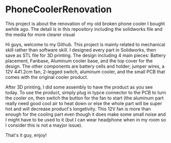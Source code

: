 # PhoneCoolerRenovation
This project is about the renovation of my old broken phone cooler I bought awhile ago. The detail is in this repository including the solidworks file and the media for more clearer visual

Hi guys, welcome to my Github. This project is mainly related to mechanical skill  rather than software skill. I designed every part in Solidworks, then save as STL file for 3D printing. The design including 4 main pieces: Battery placement, Fanbase, Aluminum cooler base, and the top cover for the design. The other components are battery cells and holder; jumper wires, a 12V 4*4*1.2cm fan, 2-legged switch, aluminum cooler, and the small PCB that comes with the original cooler product.

After 3D printing, I did some assembly to have the product as you see today.
To use the product, simply plug in typce connector to the PCB to turn the cooler on, then switch the button for the fan to start (the aluminum part really need good cool air to heat down or else the whole part will be super hot and will decrease product's longetivity. This 12V fan is more than enough for the cooling part even though it does make some small noise and I might have to be used to it (but I can wear headphone when in my room so I consider this is not a mayjor issue).

That's it guy, enjoy!
